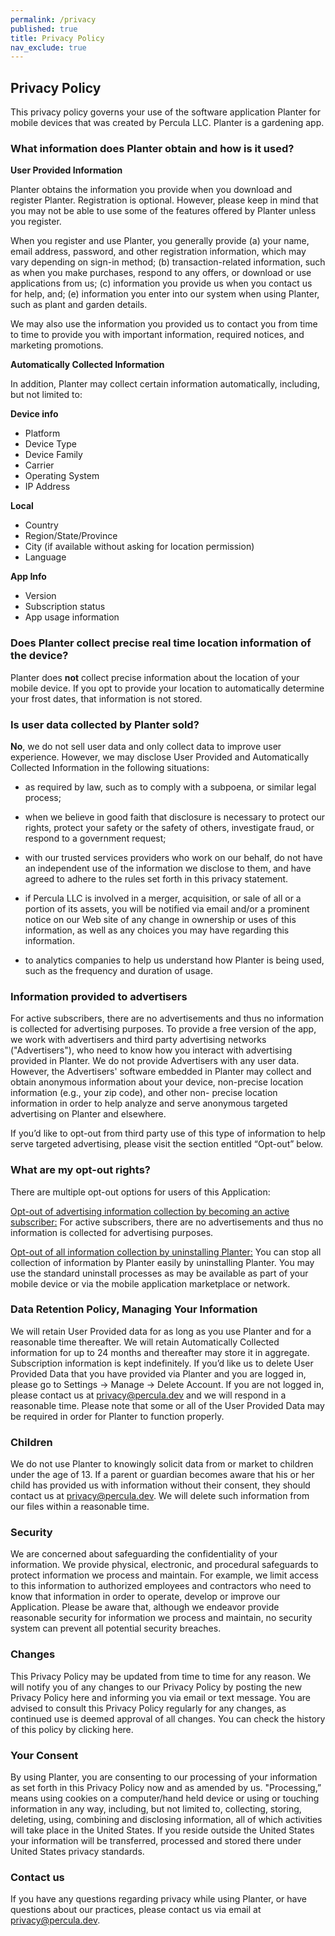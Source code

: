 ```yaml
---
permalink: /privacy
published: true
title: Privacy Policy
nav_exclude: true
---
```

## Privacy Policy

This privacy policy governs your use of the software application Planter for mobile devices that was created by Percula LLC. Planter is a gardening app.

### What information does Planter obtain and how is it used?

**User Provided Information**

Planter obtains the information you provide when you download and register Planter. Registration is optional. However, please keep in mind that you may not be able to use some of the features offered by Planter unless you register.

When you register and use Planter, you generally provide (a) your name, email address, password, and other registration information, which may vary depending on sign-in method; (b) transaction-related information, such as when you make purchases, respond to any offers, or download or use applications from us; (c) information you provide us when you contact us for help, and; (e) information you enter into our system when using Planter, such as plant and garden details.

We may also use the information you provided us to contact you from time to time to provide you with important information, required notices, and marketing promotions.

**Automatically Collected Information**

In addition, Planter may collect certain information automatically, including, but not limited to:

**Device info**

- Platform
- Device Type
- Device Family
- Carrier
- Operating System
- IP Address

**Local**

- Country
- Region/State/Province
- City (if available without asking for location permission)
- Language

**App Info**

- Version
- Subscription status
- App usage information


### Does Planter collect precise real time location information of the device?

Planter does **not** collect precise information about the location of your mobile device. If you opt to provide your location to automatically determine your frost dates, that information is not stored.

### Is user data collected by Planter sold?

**No**, we do not sell user data and only collect data to improve user experience. However, we may disclose User Provided and Automatically Collected Information in the following situations:

*   as required by law, such as to comply with a subpoena, or similar legal process;

*   when we believe in good faith that disclosure is necessary to protect our rights, protect your safety or the safety of others, investigate fraud, or respond to a government request;

*   with our trusted services providers who work on our behalf, do not have an independent use of the information we disclose to them, and have agreed to adhere to the rules set forth in this privacy statement.

*   if Percula LLC is involved in a merger, acquisition, or sale of all or a portion of its assets, you will be notified via email and/or a prominent notice on our Web site of any change in ownership or uses of this information, as well as any choices you may have regarding this information.

*   to analytics companies to help us understand how Planter is being used, such as the frequency and duration of usage.


### Information provided to advertisers

For active subscribers, there are no advertisements and thus no information is collected for advertising purposes. To provide a free version of the app, we work with advertisers and third party advertising networks ("Advertisers"), who need to know how you interact with advertising provided in Planter. We do not provide Advertisers with any user data. However, the Advertisers' software embedded in Planter may collect and obtain anonymous information about your device, non-precise location information (e.g., your zip code), and other non- precise location information in order to help analyze and serve anonymous targeted advertising on Planter and elsewhere. 

If you’d like to opt-out from third party use of this type of information to help serve targeted advertising, please visit the section entitled “Opt-out” below.

### What are my opt-out rights?

There are multiple opt-out options for users of this Application:

<u>Opt-out of advertising information collection by becoming an active subscriber:</u> For active subscribers, there are no advertisements and thus no information is collected for advertising purposes.

<u>Opt-out of all information collection by uninstalling Planter:</u> You can stop all collection of information by Planter easily by uninstalling Planter. You may use the standard uninstall processes as may be available as part of your mobile device or via the mobile application marketplace or network.

### **Data Retention Policy, Managing Your Information**

We will retain User Provided data for as long as you use Planter and for a reasonable time thereafter. We will retain Automatically Collected information for up to 24 months and thereafter may store it in aggregate. Subscription information is kept indefinitely. If you’d like us to delete User Provided Data that you have provided via Planter and you are logged in, please go to Settings -> Manage -> Delete Account. If you are not logged in, please contact us at privacy@percula.dev and we will respond in a reasonable time. Please note that some or all of the User Provided Data may be required in order for Planter to function properly.

### **Children**

We do not use Planter to knowingly solicit data from or market to children under the age of 13\. If a parent or guardian becomes aware that his or her child has provided us with information without their consent, they should contact us at privacy@percula.dev. We will delete such information from our files within a reasonable time.

### **Security**

We are concerned about safeguarding the confidentiality of your information. We provide physical, electronic, and procedural safeguards to protect information we process and maintain. For example, we limit access to this information to authorized employees and contractors who need to know that information in order to operate, develop or improve our Application. Please be aware that, although we endeavor provide reasonable security for information we process and maintain, no security system can prevent all potential security breaches.

### **Changes**

This Privacy Policy may be updated from time to time for any reason. We will notify you of any changes to our Privacy Policy by posting the new Privacy Policy here and informing you via email or text message. You are advised to consult this Privacy Policy regularly for any changes, as continued use is deemed approval of all changes. You can check the history of this policy by clicking here.

### **Your Consent**

By using Planter, you are consenting to our processing of your information as set forth in this Privacy Policy now and as amended by us. "Processing,” means using cookies on a computer/hand held device or using or touching information in any way, including, but not limited to, collecting, storing, deleting, using, combining and disclosing information, all of which activities will take place in the United States. If you reside outside the United States your information will be transferred, processed and stored there under United States privacy standards.

### Contact us

If you have any questions regarding privacy while using Planter, or have questions about our practices, please contact us via email at privacy@percula.dev.
